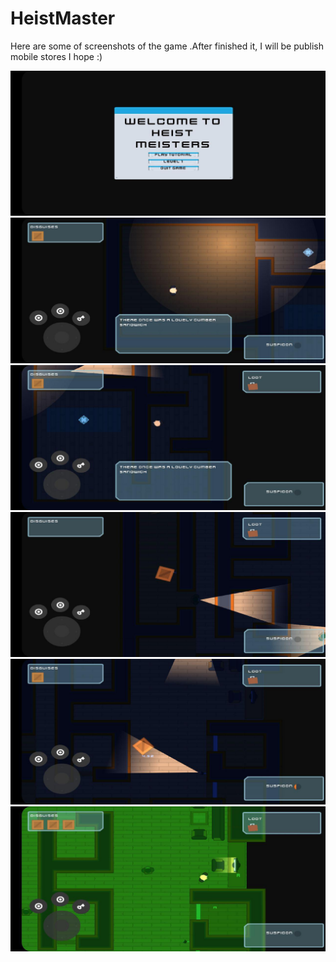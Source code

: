 # HeistMaster
Here are some of screenshots of the game .After finished it, I will be publish mobile stores I hope :)

![](images/intro.jpg)
![](images/tutorial.jpg)
![](images/tutorial_2.jpg)
![](images/level_1_ability.jpg)
![](images/level_1_ability_2.jpg)
![](images/level_1_ability_3.jpg)
